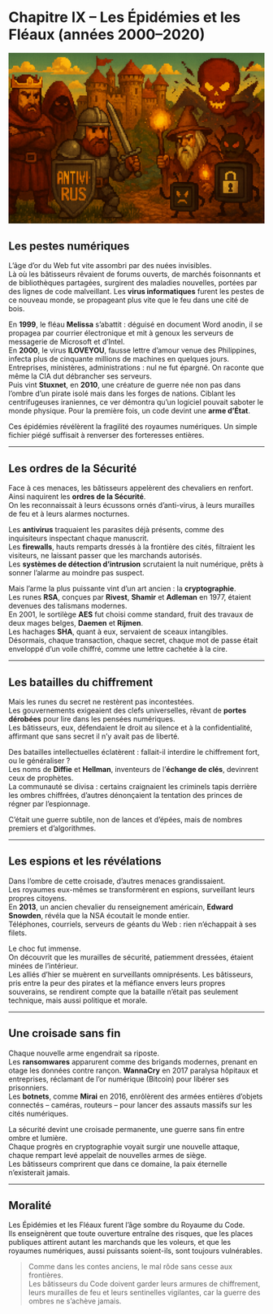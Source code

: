 # Chapitre IX – Les Épidémies et les Fléaux (années 2000–2020)

![chapitre-IX.png](https://raw.githubusercontent.com/nicolasvauchenet/cours_architectures_logicielles/refs/heads/main/img/chapitre-IX.png)

## Les pestes numériques

L’âge d’or du Web fut vite assombri par des nuées invisibles.  
Là où les bâtisseurs rêvaient de forums ouverts, de marchés foisonnants et de bibliothèques partagées, surgirent des
maladies nouvelles, portées par des lignes de code malveillant. Les **virus informatiques** furent les pestes de ce
nouveau monde, se propageant plus vite que le feu dans une cité de bois.

En **1999**, le fléau **Melissa** s’abattit : déguisé en document Word anodin, il se propagea par courrier électronique
et mit à genoux les serveurs de messagerie de Microsoft et d’Intel.  
En **2000**, le virus **ILOVEYOU**, fausse lettre d’amour venue des Philippines, infecta plus de cinquante millions de
machines en quelques jours. Entreprises, ministères, administrations : nul ne fut épargné. On raconte que même la CIA
dut débrancher ses serveurs.  
Puis vint **Stuxnet**, en **2010**, une créature de guerre née non pas dans l’ombre d’un pirate isolé mais dans les
forges de nations. Ciblant les centrifugeuses iraniennes, ce ver démontra qu’un logiciel pouvait saboter le monde
physique. Pour la première fois, un code devint une **arme d’État**.

Ces épidémies révélèrent la fragilité des royaumes numériques. Un simple fichier piégé suffisait à renverser des
forteresses entières.

---

## Les ordres de la Sécurité

Face à ces menaces, les bâtisseurs appelèrent des chevaliers en renfort. Ainsi naquirent les
**ordres de la Sécurité**.  
On les reconnaissait à leurs écussons ornés d’anti-virus, à leurs murailles de feu et à leurs alarmes nocturnes.

Les **antivirus** traquaient les parasites déjà présents, comme des inquisiteurs inspectant chaque manuscrit.  
Les **firewalls**, hauts remparts dressés à la frontière des cités, filtraient les visiteurs, ne laissant passer que les
marchands autorisés.  
Les **systèmes de détection d’intrusion** scrutaient la nuit numérique, prêts à sonner l’alarme au moindre pas suspect.

Mais l’arme la plus puissante vint d’un art ancien : la **cryptographie**.  
Les runes **RSA**, conçues par **Rivest**, **Shamir** et **Adleman** en 1977, étaient devenues des talismans modernes.  
En 2001, le sortilège **AES** fut choisi comme standard, fruit des travaux de deux mages belges, **Daemen** et
**Rijmen**.  
Les hachages **SHA**, quant à eux, servaient de sceaux intangibles.  
Désormais, chaque transaction, chaque secret, chaque mot de passe était enveloppé d’un voile chiffré, comme une lettre
cachetée à la cire.

---

## Les batailles du chiffrement

Mais les runes du secret ne restèrent pas incontestées.  
Les gouvernements exigeaient des clefs universelles, rêvant de **portes dérobées** pour lire dans les pensées
numériques.  
Les bâtisseurs, eux, défendaient le droit au silence et à la confidentialité, affirmant que sans secret il n’y avait pas
de liberté.

Des batailles intellectuelles éclatèrent : fallait-il interdire le chiffrement fort, ou le généraliser ?  
Les noms de **Diffie** et **Hellman**, inventeurs de l’**échange de clés**, devinrent ceux de prophètes.  
La communauté se divisa : certains craignaient les criminels tapis derrière les ombres chiffrées, d’autres dénonçaient
la tentation des princes de régner par l’espionnage.

C’était une guerre subtile, non de lances et d’épées, mais de nombres premiers et d’algorithmes.

---

## Les espions et les révélations

Dans l’ombre de cette croisade, d’autres menaces grandissaient.  
Les royaumes eux-mêmes se transformèrent en espions, surveillant leurs propres citoyens.  
En **2013**, un ancien chevalier du renseignement américain, **Edward Snowden**, révéla que la NSA écoutait le monde
entier.  
Téléphones, courriels, serveurs de géants du Web : rien n’échappait à ses filets.

Le choc fut immense.  
On découvrit que les murailles de sécurité, patiemment dressées, étaient minées de l’intérieur.  
Les alliés d’hier se muèrent en surveillants omniprésents. Les bâtisseurs, pris entre la peur des pirates et la méfiance
envers leurs propres souverains, se rendirent compte que la bataille n’était pas seulement technique, mais aussi
politique et morale.

---

## Une croisade sans fin

Chaque nouvelle arme engendrait sa riposte.  
Les **ransomwares** apparurent comme des brigands modernes, prenant en otage les données contre rançon. **WannaCry** en
2017 paralysa hôpitaux et entreprises, réclamant de l’or numérique (Bitcoin) pour libérer ses prisonniers.  
Les **botnets**, comme **Mirai** en 2016, enrôlèrent des armées entières d’objets connectés – caméras, routeurs – pour
lancer des assauts massifs sur les cités numériques.

La sécurité devint une croisade permanente, une guerre sans fin entre ombre et lumière.  
Chaque progrès en cryptographie voyait surgir une nouvelle attaque, chaque rempart levé appelait de nouvelles armes de
siège.  
Les bâtisseurs comprirent que dans ce domaine, la paix éternelle n’existerait jamais.

---

## Moralité

Les Épidémies et les Fléaux furent l’âge sombre du Royaume du Code.  
Ils enseignèrent que toute ouverture entraîne des risques, que les places publiques attirent autant les marchands que
les voleurs, et que les royaumes numériques, aussi puissants soient-ils, sont toujours vulnérables.

> Comme dans les contes anciens, le mal rôde sans cesse aux frontières.  
> Les bâtisseurs du Code doivent garder leurs armures de chiffrement, leurs murailles de feu et leurs sentinelles
> vigilantes, car la guerre des ombres ne s’achève jamais.
